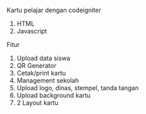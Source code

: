 Kartu pelajar dengan codeigniter
1. HTML
2. Javascript

Fitur
1. Upload data siswa
2. QR Generator
3. Cetak/print kartu
4. Management sekolah
5. Upload logo, dinas, stempel, tanda tangan
6. Upload background kartu
7. 2 Layout kartu
